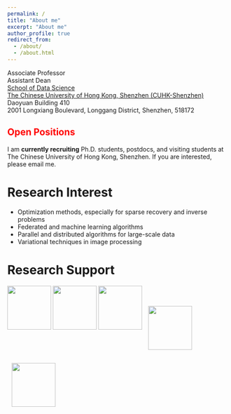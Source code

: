 ```yaml
---
permalink: /
title: "About me"
excerpt: "About me"
author_profile: true
redirect_from: 
  - /about/
  - /about.html
---
```


Associate Professor<br>
Assistant Dean<br>
[School of Data Science](https://sds.cuhk.edu.cn)<br>
[The Chinese University of Hong Kong, Shenzhen (CUHK-Shenzhen)](https://www.cuhk.edu.cn/en)<br>
Daoyuan Building 410<br>
2001 Longxiang Boulevard, Longgang District, Shenzhen, 518172


<!--Associate Professor (on leave from August 2022)\
[Department of Computational Mathematics, Science and Engineering (CMSE)](https://cmse.msu.edu/)\
[Department of Mathematics](https://math.msu.edu/)\
[Michigan State University](https://msu.edu/)-->


<h2 style="color:red;">Open Positions</h2>
  
I am **currently recruiting** Ph.D. students, postdocs, and visiting students at The Chinese University of Hong Kong, Shenzhen. If you are interested, please email me.


Research Interest
===
+ Optimization methods, especially for sparse recovery and inverse problems
+ Federated and machine learning algorithms
+ Parallel and distributed algorithms for large-scale data
+ Variational techniques in image processing

Research Support 
=== 
<p>
  <img src="https://mingyan08.github.io/images/nsfc.png" width="100px" alt="">
  <img src="https://mingyan08.github.io/images/SZNSF.png" width="100px" alt="">
  <img src="https://mingyan08.github.io/images/NSF.png" width="100px" alt="">
  <img src="https://mingyan08.github.io/images/FORD.png" width="100px" alt="" style="vertical-align:middle;margin:30px 10px;">
  <img src="https://mingyan08.github.io/images/Facebook.png" width="100px" alt="" style="vertical-align:middle;margin:0px 10px;">
</p>


